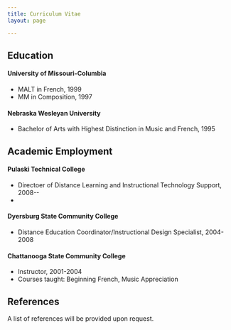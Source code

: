 ```yaml
---
title: Curriculum Vitae
layout: page

---
```


## Education ##


#### University of Missouri-Columbia ####

- MALT in French, 1999
- MM in Composition, 1997

#### Nebraska Wesleyan University ####

- Bachelor of Arts with Highest Distinction in Music and French, 1995



## Academic Employment ##


#### Pulaski Technical College ####

- Directoer of Distance Learning and Instructional Technology Support, 2008--
- 
#### Dyersburg State Community College ####

- Distance Education Coordinator/Instructional Design Specialist, 2004-2008


#### Chattanooga State Community College ####

- Instructor, 2001-2004
- Courses taught: Beginning French, Music Appreciation 



## References ##


A list of references will be provided upon request. 
































		



